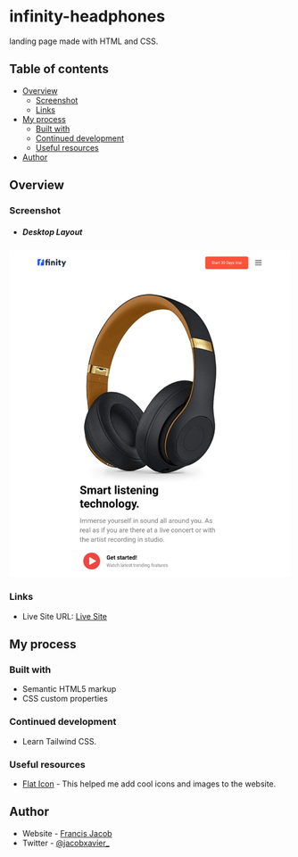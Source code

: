 # infinity-headphones

landing page made with HTML and CSS.

## Table of contents

- [Overview](#overview)
  - [Screenshot](#screenshot)
  - [Links](#link)
- [My process](#my-process)
  - [Built with](#built-with)
  - [Continued development](#continued-development)
  - [Useful resources](#useful-resources)
- [Author](#author)



## Overview


### Screenshot

  - ##### Desktop Layout
![](images/screenshot_1.jpg)



### Links

- Live Site URL: [ Live Site ](https://infinity-headphones.netlify.app/)


## My process

### Built with

- Semantic HTML5 markup
- CSS custom properties


### Continued development

  - Learn Tailwind CSS.
  

### Useful resources

-  [Flat Icon](https://www.flaticon.com) - This helped me add cool icons and images to the website.


## Author

- Website - [ Francis Jacob](https://github.com/Jacbfrancis)
- Twitter - [@jacobxavier_](https://twitter.com/jacobxavier_?t=YdJHQngdQYJVbC7mWspqDg&s=08)

